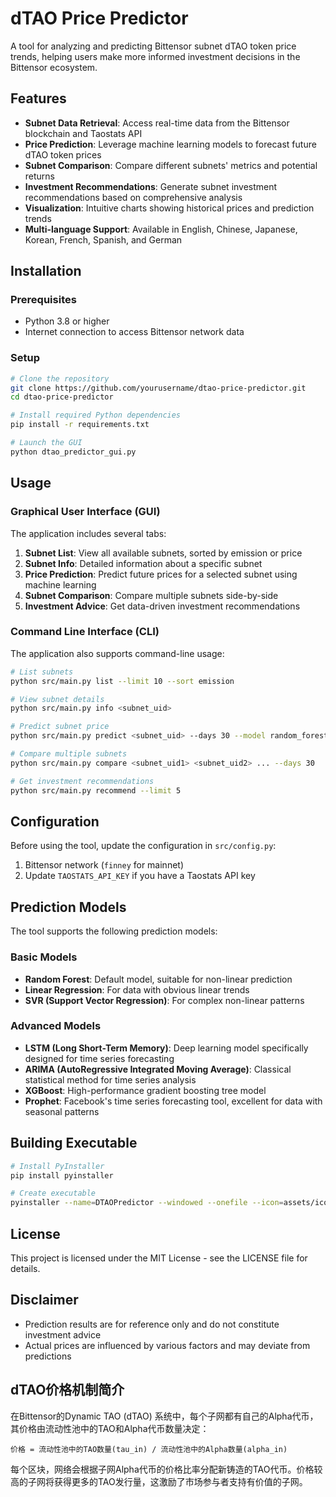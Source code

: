 # dTAO Price Predictor

A tool for analyzing and predicting Bittensor subnet dTAO token price trends, helping users make more informed investment decisions in the Bittensor ecosystem.

## Features

- **Subnet Data Retrieval**: Access real-time data from the Bittensor blockchain and Taostats API
- **Price Prediction**: Leverage machine learning models to forecast future dTAO token prices
- **Subnet Comparison**: Compare different subnets' metrics and potential returns
- **Investment Recommendations**: Generate subnet investment recommendations based on comprehensive analysis
- **Visualization**: Intuitive charts showing historical prices and prediction trends
- **Multi-language Support**: Available in English, Chinese, Japanese, Korean, French, Spanish, and German

## Installation

### Prerequisites
- Python 3.8 or higher
- Internet connection to access Bittensor network data

### Setup

```bash
# Clone the repository
git clone https://github.com/yourusername/dtao-price-predictor.git
cd dtao-price-predictor

# Install required Python dependencies
pip install -r requirements.txt

# Launch the GUI
python dtao_predictor_gui.py
```

## Usage

### Graphical User Interface (GUI)

The application includes several tabs:

1. **Subnet List**: View all available subnets, sorted by emission or price
2. **Subnet Info**: Detailed information about a specific subnet
3. **Price Prediction**: Predict future prices for a selected subnet using machine learning
4. **Subnet Comparison**: Compare multiple subnets side-by-side
5. **Investment Advice**: Get data-driven investment recommendations

### Command Line Interface (CLI)

The application also supports command-line usage:

```bash
# List subnets
python src/main.py list --limit 10 --sort emission

# View subnet details
python src/main.py info <subnet_uid>

# Predict subnet price
python src/main.py predict <subnet_uid> --days 30 --model random_forest

# Compare multiple subnets
python src/main.py compare <subnet_uid1> <subnet_uid2> ... --days 30

# Get investment recommendations
python src/main.py recommend --limit 5
```

## Configuration

Before using the tool, update the configuration in `src/config.py`:

1. Bittensor network (`finney` for mainnet)
2. Update `TAOSTATS_API_KEY` if you have a Taostats API key

## Prediction Models

The tool supports the following prediction models:

### Basic Models
- **Random Forest**: Default model, suitable for non-linear prediction
- **Linear Regression**: For data with obvious linear trends
- **SVR (Support Vector Regression)**: For complex non-linear patterns

### Advanced Models
- **LSTM (Long Short-Term Memory)**: Deep learning model specifically designed for time series forecasting
- **ARIMA (AutoRegressive Integrated Moving Average)**: Classical statistical method for time series analysis
- **XGBoost**: High-performance gradient boosting tree model 
- **Prophet**: Facebook's time series forecasting tool, excellent for data with seasonal patterns

## Building Executable

```bash
# Install PyInstaller
pip install pyinstaller

# Create executable
pyinstaller --name=DTAOPredictor --windowed --onefile --icon=assets/icon.ico dtao_predictor_gui.py
```

## License

This project is licensed under the MIT License - see the LICENSE file for details.

## Disclaimer

- Prediction results are for reference only and do not constitute investment advice
- Actual prices are influenced by various factors and may deviate from predictions

## dTAO价格机制简介

在Bittensor的Dynamic TAO (dTAO) 系统中，每个子网都有自己的Alpha代币，其价格由流动性池中的TAO和Alpha代币数量决定：

```
价格 = 流动性池中的TAO数量(tau_in) / 流动性池中的Alpha数量(alpha_in)
```

每个区块，网络会根据子网Alpha代币的价格比率分配新铸造的TAO代币。价格较高的子网将获得更多的TAO发行量，这激励了市场参与者支持有价值的子网。 